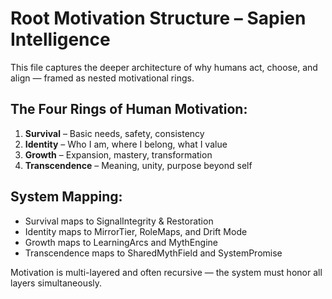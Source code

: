 # Root Motivation Structure – Sapien Intelligence

This file captures the deeper architecture of why humans act, choose, and align — framed as nested motivational rings.

## The Four Rings of Human Motivation:
1. **Survival** – Basic needs, safety, consistency
2. **Identity** – Who I am, where I belong, what I value
3. **Growth** – Expansion, mastery, transformation
4. **Transcendence** – Meaning, unity, purpose beyond self

## System Mapping:
- Survival maps to SignalIntegrity & Restoration
- Identity maps to MirrorTier, RoleMaps, and Drift Mode
- Growth maps to LearningArcs and MythEngine
- Transcendence maps to SharedMythField and SystemPromise

Motivation is multi-layered and often recursive — the system must honor all layers simultaneously.
